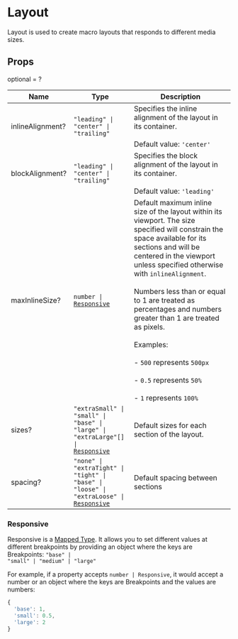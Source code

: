 # Layout

Layout is used to create macro layouts that responds to different media sizes.

## Props
optional = ?

| Name | Type | Description |
| --- | --- | --- |
| inlineAlignment? | <code>"leading" &#124; "center" &#124; "trailing"</code> | Specifies the inline alignment of the layout in its container.<br /><br />Default value: <code>'center'</code> |
| blockAlignment? | <code>"leading" &#124; "center" &#124; "trailing"</code> | Specifies the block alignment of the layout in its container.<br /><br />Default value: <code>'leading'</code> |
| maxInlineSize? | <code>number &#124; <a href="#responsive">Responsive</a></code> | Default maximum inline size of the layout within its viewport. The size specified will constrain the space available for its sections and will be centered in the viewport unless specified otherwise with `inlineAlignment`.<br /><br />Numbers less than or equal to 1 are treated as percentages and numbers greater than 1 are treated as pixels.<br /><br /> Examples:<br /><br />- `500` represents `500px`<br /><br />- `0.5` represents `50%`<br /><br />- `1` represents `100%`  |
| sizes? | <code>"extraSmall" &#124; "small" &#124; "base" &#124; "large" &#124; "extraLarge"[] &#124; <a href="#responsive">Responsive</a></code> | Default sizes for each section of the layout.  |
| spacing? | <code>"none" &#124; "extraTight" &#124; "tight" &#124; "base" &#124; "loose" &#124; "extraLoose" &#124; <a href="#responsive">Responsive</a></code> | Default spacing between sections  |<a name="Responsive"></a>

### Responsive

Responsive is a [Mapped Type](https://www.typescriptlang.org/docs/handbook/2/mapped-types.html). It allows you to set different values at different breakpoints by providing an object where the keys are Breakpoints: <code>"base" &#124; "small" &#124; "medium" &#124; "large"</code>

For example, if a property accepts `number | Responsive`, it would accept a number or an object where the keys are Breakpoints and the values are numbers:

```js
{
  'base': 1,
  'small': 0.5,
  'large': 2
}
```

